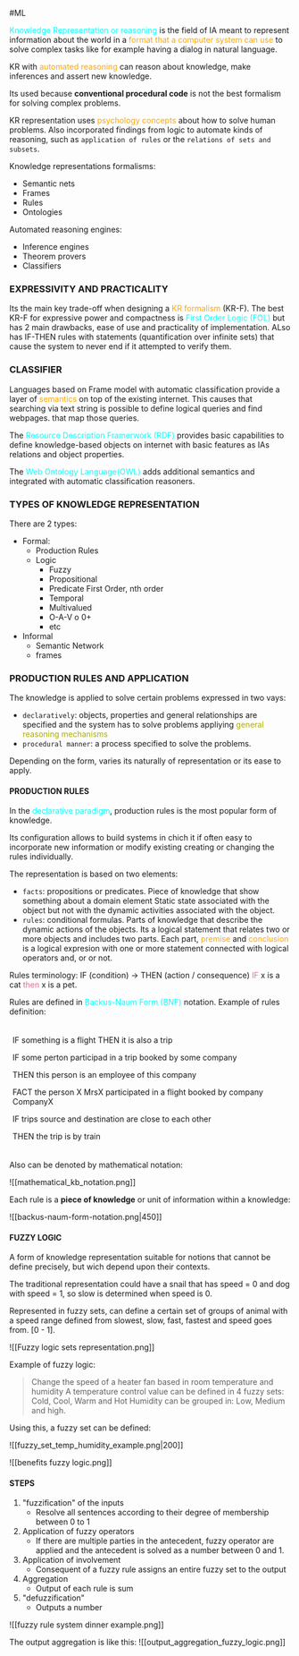 #ML 

<span style="color:cyan;">Knowledge Representation or reasoning</span> is the field of IA meant to represent information about the world in a <span style="color:orange;">format that a computer system can use</span> to solve complex tasks like for example having a dialog in natural language. 

KR with <span style="color:orange;">automated reasoning</span> can reason about knowledge, make inferences and assert new knowledge. 

Its used because **conventional procedural code** is not the best formalism for solving complex problems. 

KR representation uses <span style="color:orange;">psychology concepts</span> about how to solve human problems. 
Also incorporated findings from logic to automate kinds of reasoning, such as `application of rules` or the `relations of sets and subsets`. 


Knowledge representations formalisms: 
* Semantic nets
* Frames
* Rules
* Ontologies

Automated reasoning engines: 
* Inference engines
* Theorem provers
* Classifiers


### EXPRESSIVITY AND PRACTICALITY 

Its the main key trade-off when designing a <span style="color:orange;">KR formalism</span> (KR-F). 
The best KR-F for expressive power and compactness is <span style="color:cyan;">First Order Logic (FOL)</span> but has 2 main drawbacks, ease of use and practicality of implementation. ALso has IF-THEN rules with statements (quantification over infinite sets) that cause the system to never end if it attempted to verify them. 


### CLASSIFIER

Languages based on Frame model with automatic classification provide a layer of <span style="color:orange;">semantics</span> on top of the existing internet. 
This causes that searching via text string is possible to define logical queries and find webpages. that map those queries. 

The <span style="color:cyan;">Resource Description Framerwork (RDF)</span> provides basic capabilities to define knowledge-based objects on internet with basic features as IAs relations and object properties. 

The <span style="color:cyan;">Web Ontology Language(OWL)</span> adds additional semantics and integrated with automatic classification reasoners. 


### TYPES OF KNOWLEDGE REPRESENTATION

There are 2 types: 

* Formal: 
	* Production Rules
	* Logic
		* Fuzzy
		* Propositional
		* Predicate First Order, nth order
		* Temporal 
		* Multivalued
		* O-A-V o  0+ 
		* etc
* Informal 
	* Semantic Network
	* frames


### PRODUCTION RULES AND APPLICATION

The knowledge is applied to solve certain problems expressed in two vays: 

* `declaratively`: objects, properties and general relationships are specified and the system has to solve problems appliying <span style="color:#abab02;">general reasoning mechanisms</span>
* `procedural manner`: a process specified to solve the problems. 

Depending on the form, varies its naturally of representation or its ease to apply. 


#### PRODUCTION RULES

In the <span style="color:cyan;">declarative paradigm</span>, production rules is the most popular form of knowledge. 

Its configuration allows to build systems in chich it if often easy to incorporate new information or modify existing creating or changing the rules individually. 

The representation is based on two elements: 

* `facts`: propositions or predicates. Piece of knowledge that show something about a domain element Static state associated with the object but not with the dynamic activities associated with the object. 
* `rules`: conditional formulas. Parts of knowledge that describe the dynamic actions of the objects. Its a logical statement that relates two or more objects and includes two parts. Each part, <span style="color:orange;">premise</span> and <span style="color:orange;">conclusion</span> is a logical expresion with one or more statement connected with logical operators and, or or not. 

Rules terminology: 
IF (condition) -> THEN (action / consequence)
<span style="color:#db7093;">IF</span> x is a cat <span style="color:#db7093;">then</span> x is a pet. 

Rules are defined in <span style="color:cyan;">Backus-Naum Form (BNF)</span> notation. 
Example of rules definition: 
<div style="border: 1px solid white; padding: 0.3rem;">
<p>IF something is a flight THEN it is also a trip</p>
<p>IF some perton participad in a trip booked by some company</p>
<p>THEN this person is an employee of this company</p>
<p>FACT the person X MrsX participated in a flight booked by company CompanyX</p>
<p>IF trips source and destination are close to each other</p>
<p>THEN the trip is by train</p>
</div>

Also can be denoted by mathematical notation: 

![[mathematical_kb_notation.png]]

Each rule is a **piece of knowledge** or unit of information within a knowledge: 

![[backus-naum-form-notation.png|450]]


#### FUZZY LOGIC

A form of knowledge representation suitable for notions that cannot be define precisely, but wich depend upon their contexts. 

The traditional representation could have a snail that has speed = 0 and dog with speed = 1, so slow is determined when speed is 0. 

Represented in fuzzy sets, can define a certain set of groups of animal with a speed range defined from slowest, slow, fast, fastest and speed goes from. \[0 - 1\]. 

![[Fuzzy logic sets representation.png]]

Example of fuzzy logic: 

> Change the speed of a heater fan based in room temperature and humidity
> A temperature control value can be defined in 4 fuzzy sets: Cold, Cool, Warm and Hot
> Humidity can be grouped in: Low, Medium and high. 

Using this, a fuzzy set can be defined: 

![[fuzzy_set_temp_humidity_example.png|200]]


![[benefits fuzzy logic.png]]


#### STEPS

1. "fuzzification" of the inputs
	* Resolve all sentences according to their degree of membership between 0 to 1
2.  Application of fuzzy operators
	* If there are multiple parties in the antecedent, fuzzy operator are applied and the antecedent is solved as a number between 0 and 1. 
3. Application of involvement
	* Consequent of a fuzzy rule assigns an entire fuzzy set to the output
4. Aggregation
	* Output of each rule is sum 
5. "defuzzification"
	* Outputs a number

![[fuzzy rule system dinner example.png]]

The output aggregation is like this: 
![[output_aggregation_fuzzy_logic.png]]

